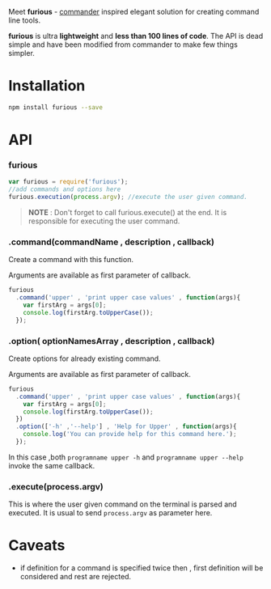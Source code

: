 Meet __furious__ - [commander](https://www.npmjs.com/package/commander) inspired elegant solution for creating command line tools.

__furious__ is ultra __lightweight__ and __less than 100 lines of code__. The API is dead simple and have been modified from commander to make few things simpler.

Installation
============
```bash 
npm install furious --save
```

API
===
### furious
```javascript
var furious = require('furious');
//add commands and options here 
furious.execution(process.argv); //execute the user given command.  
```
> __NOTE__ : Don't forget to call furious.execute() at the end. It is responsible for executing the user command.

### .command(commandName , description , callback)
Create a command with this function.

Arguments are available as first parameter of callback.

```javascript
furious
  .command('upper' , 'print upper case values' , function(args){
    var firstArg = args[0];
    console.log(firstArg.toUpperCase());
  });
```

### .option( optionNamesArray , description , callback)
Create options for already existing command.

Arguments are available as first parameter of callback.
```javascript
furious
  .command('upper' , 'print upper case values' , function(args){
    var firstArg = args[0];
    console.log(firstArg.toUpperCase());
  })
  .option(['-h' ,'--help'] , 'Help for Upper' , function(args){
    console.log('You can provide help for this command here.');
  });
```
In this case ,both  ``programname upper -h`` and  ``programname upper --help`` invoke the same callback.

### .execute(process.argv)
This is where the user given command on the terminal is parsed and executed. It is usual to send ``process.argv`` as parameter here.

Caveats
=======
- if definition for a command is specified twice then , first definition will be considered and rest are rejected.
